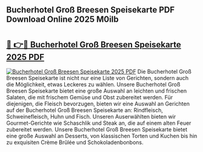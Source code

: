 ## Bucherhotel Groß Breesen Speisekarte PDF Download Online 2025 M0iIb

# <h2><a href="http://gccm47.nevu.top/?p=Bucherhotel+Gro%c3%9f+Breesen+Speisekarte">🔗 👉🔴 Bucherhotel Groß Breesen Speisekarte 2025 PDF</a></h2>

[![Bucherhotel Groß Breesen Speisekarte 2025 PDF](https://i.imgur.com/dBaPXMq.png)](http://gccm47.nevu.top/?p=Bucherhotel+Gro%c3%9f+Breesen+Speisekarte)
Die Bucherhotel Groß Breesen Speisekarte ist nicht nur eine Liste von Gerichten, sondern auch die Möglichkeit, etwas Leckeres zu wählen. Unsere Bucherhotel Groß Breesen Speisekarte bietet eine große Auswahl an leichten und frischen Salaten, die mit frischem Gemüse und Obst zubereitet werden. Für diejenigen, die Fleisch bevorzugen, bieten wir eine Auswahl an Gerichten auf der Bucherhotel Groß Breesen Speisekarte an: Rindfleisch, Schweinefleisch, Huhn und Fisch. Unseren Auserwählten bieten wir Gourmet-Gerichte wie Schaschlik und Steak an, die auf einem alten Feuer zubereitet werden. Unsere Bucherhotel Groß Breesen Speisekarte bietet eine große Auswahl an Desserts, von klassischen Torten und Kuchen bis hin zu exquisiten Crème Brûlée und Schokoladenbonbons.
